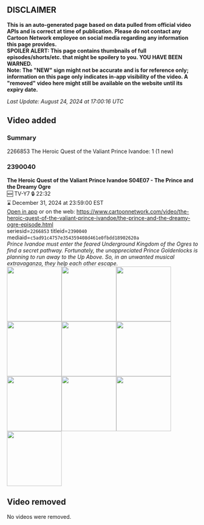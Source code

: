 ## DISCLAIMER
**This is an auto-generated page based on data pulled from official video APIs and is correct at time of publication. Please do not contact any Cartoon Network employee on social media regarding any information this page provides.**  
**SPOILER ALERT: This page contains thumbnails of full episodes/shorts/etc. that might be spoilery to you. YOU HAVE BEEN WARNED.**  
**Note: The "NEW" sign might not be accurate and is for reference only; information on this page only indicates in-app visibility of the video. A "removed" video here might still be available on the website until its expiry date.**  

_Last Update: August 24, 2024 at 17:00:16 UTC_
## Video added
### Summary
2266853 The Heroic Quest of the Valiant Prince Ivandoe: 1 (1 new)  
### 2390040
**The Heroic Quest of the Valiant Prince Ivandoe S04E07 - The Prince and the Dreamy Ogre**  
🆕 TV-Y7 🔒 22:32  
⌛ December 31, 2024 at 23:59:00 EST  
[Open in app](https://cnvideo.sercomkc.org/redirector.html?type=cnapp&seriesid=2266853&titleid=2390040&mediaid=c5ad91c4757e354359408d461e0fbdd18902620a) or on the web: https://www.cartoonnetwork.com/video/the-heroic-quest-of-the-valiant-prince-ivandoe/the-prince-and-the-dreamy-ogre-episode.html  
seriesid=`2266853` titleid=`2390040` mediaid=`c5ad91c4757e354359408d461e0fbdd18902620a`  
_Prince Ivandoe must enter the feared Underground Kingdom of the Ogres to find a secret pathway. Fortunately, the unappreciated Prince Goldenlocks is planning to run away to the Up Above. So, in an unwanted musical extravaganza, they help each other escape._  
<a href="https://s3.amazonaws.com/cartoonorchestrator/2390040_001_1280x720.jpg"><img src="https://s3.amazonaws.com/cartoonorchestrator/2390040_001_640x360.jpg" height="144px" /></a><a href="https://s3.amazonaws.com/cartoonorchestrator/2390040_002_1280x720.jpg"><img src="https://s3.amazonaws.com/cartoonorchestrator/2390040_002_640x360.jpg" height="144px" /></a><a href="https://s3.amazonaws.com/cartoonorchestrator/2390040_003_1280x720.jpg"><img src="https://s3.amazonaws.com/cartoonorchestrator/2390040_003_640x360.jpg" height="144px" /></a><a href="https://s3.amazonaws.com/cartoonorchestrator/2390040_004_1280x720.jpg"><img src="https://s3.amazonaws.com/cartoonorchestrator/2390040_004_640x360.jpg" height="144px" /></a><a href="https://s3.amazonaws.com/cartoonorchestrator/2390040_005_1280x720.jpg"><img src="https://s3.amazonaws.com/cartoonorchestrator/2390040_005_640x360.jpg" height="144px" /></a><a href="https://s3.amazonaws.com/cartoonorchestrator/2390040_006_1280x720.jpg"><img src="https://s3.amazonaws.com/cartoonorchestrator/2390040_006_640x360.jpg" height="144px" /></a><a href="https://s3.amazonaws.com/cartoonorchestrator/2390040_007_1280x720.jpg"><img src="https://s3.amazonaws.com/cartoonorchestrator/2390040_007_640x360.jpg" height="144px" /></a><a href="https://s3.amazonaws.com/cartoonorchestrator/2390040_008_1280x720.jpg"><img src="https://s3.amazonaws.com/cartoonorchestrator/2390040_008_640x360.jpg" height="144px" /></a><a href="https://s3.amazonaws.com/cartoonorchestrator/2390040_009_1280x720.jpg"><img src="https://s3.amazonaws.com/cartoonorchestrator/2390040_009_640x360.jpg" height="144px" /></a><a href="https://s3.amazonaws.com/cartoonorchestrator/2390040_010_1280x720.jpg"><img src="https://s3.amazonaws.com/cartoonorchestrator/2390040_010_640x360.jpg" height="144px" /></a>
## Video removed
No videos were removed.  
